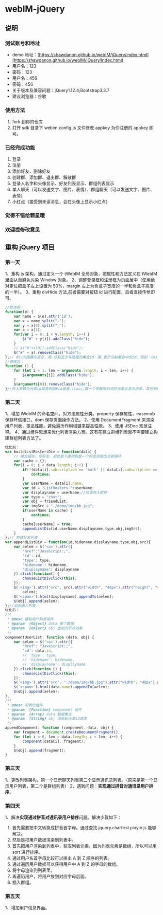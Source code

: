 # webIM-jQuery

## 说明

### 测试账号和地址

- demo 地址：[https://shawdanon.github.io/webIM/jQuery/index.html](https://shawdanon.github.io/webIM/jQuery/index.html)
- 用户名：123
- 密码：123
- 用户名：456
- 密码：456
- 关于版本及兼容问题：jQuery1.12.4;Bootstrap3.3.7
- 建议浏览器：谷歌

### 使用方法

1. fork 到你的仓库
2. 打开 sdk 目录下 webim.config.js 文件修改 appkey 为你注册的 appkey 即可。

### 已经完成功能

1. 登录
2. 注册
3. 添加好友、删除好友
4. 创建群、添加群、退出群、解散群
5. 登录人名字和头像显示、好友列表显示、群组列表显示
6. 单人聊天（可以发送文字、图片、表情）、群组聊天（可以发送文字、图片、表情）
7. 小红点（接受到未读消息，会在头像上显示小红点）

### 觉得不错给颗星哦

### 欢迎提修改意见

## 重构 jQuery 项目

### 第一天

1、重构 js 架构，通过定义一个 tWebIM 全局对象，把属性和方法定义在 tWebIM 里面从而避免污染 Window 对象。
2、调整登录框和注册框为页面居中（使用绝对定位把盒子左上设置为 50%，margin 左上为负盒子宽度的一半和负盒子高度的一半）。
3、重构 divHide 方法,前者需要对按钮 id 进行配置，后者直接传参即可。

```js
//修改前：
function(e) {
    var name = $(e).attr('id');
    var x = name.split("-");
    var y = x[0].split("_");
    var a = x[1];
    for(var i = 0; i < y.length; i++) {
        $("#" + y[i]).addClass("hide");
    }
    // $("#"+x[0]).addClass("hide");
    $("#" + a).removeClass("hide");
};// div的隐藏与显示，用-分割显示与隐藏的集合id，用_表示分割集合中的id，例如：id1_id2_id3-id4表示隐藏id1、id2、id3显示id4
//修改后：
function () {
    for (let i = 1, len = arguments.length; i < len; i++) {
        $(arguments[i]).addClass("hide");
    }
    $(arguments[0]).removeClass("hide");
}//传入参数为元素id或类例如#id或者.class,第一个参数所对应的元素会显示出来，其他参数所对应的元素会被影藏
```

### 第二天

1、增加 tWebIM 的命名空间，对方法属性分类。property 保存属性，easemob 保存环信接口，dom 保存页面操作方法。
2、使用 DocumentFragment 来渲染用户列表，提高性能。避免遍历作用域链来提高性能。
3、使用 JSDoc 规范注释。
4、通过组件思想来优化列表渲染方案。这有在建立群组列表就不需要建立构建群组列表方法了。

```js
优化前：
var buildListRostersDiv = function(data) {
    // 建立缓存，存好友，用处是下面判断是一个好友则跳出当前循环
    var cache = {};
    for(i = 0; i < data.length; i++) {
        if(!(data[i].subscription == 'both' || data[i].subscription == 'from')) {
            continue;
        }
        var userName = data[i].name;
        var id = "ListRosters-"+userName;
        var displayname = userName;//应该传入昵称
        var type = "chat";
        var obj = friendList;
        var imgSrc = "./demo/img/bb.jpg";
        if(userName in cache) {
            continue;
        }
        cache[userName] = true;
        appendListDiv(id,userName,displayname,type,obj,imgSrc);
    }
};// 构建好友列表
var appendListDiv = function(id,hidename,displayname,type,obj,src){
    var aelem = $('<a>').attr({
        "href":"JavaScript:;",
        'id': id,
        'type': type,
        'hidename': hidename,
        'displayname': displayname
    }).click(function() {
        chooseListDivClick(this);
    });
    $('<img>').attr("src", src).attr("width", "40px").attr("height", "40px").appendTo(
        aelem);
    $('<span>').html(displayname).appendTo(aelem);
    $(obj).append(aelem);
};//动态插入列表
优化后：
/**
 * @desc 模拟用户列表组件
 * @param  {Object} data 单个数据
 * @param  {Object} obj 虚拟的节点对象
 */
componentUserList: function (data, obj) {
    var aelem = $('<a>').attr({
        "href": "JavaScript:;",
        'id': data.id,
        // 'type': type,
        // 'hidename': hidename,
        // 'displayname': displayname
    }).click(function () {
        chooseListDivClick(this);
    });
    $('<img>').attr("src", "./demo/img/bb.jpg").attr("width", "40px").attr("height", "40px").appendTo(aelem);
    $('<span>').html(data.name).appendTo(aelem);
    $(obj).append(aelem);
},
/**
 * @desc 实例化组件
 * @param  {Function} component 组件
 * @param  {Array} data 数据集合
 * @param  {String} obj 渲染到元素id或类
 */
appendComponent: function (component, data, obj) {
    var fragment = document.createDocumentFragment();
    for (let i = 0, len = data.length; i < len; i++) {
        component(data[i], fragment);
    }
    $(obj).append(fragment);
}
```

### 第三天

1、更改列表架构，第一个显示聊天列表第二个显示通讯录列表。（原来是第一个显示用户列表，第二个是群组列表）
2、遇到问题：**实现通过拼音对通讯录用户排序**。

### 第四天

1、解决**实现通过拼音对通讯录用户排序**问题。解决步骤如下：

1. 首先需要把中文转换成拼音首字母。通过查找 jquery.charfirst.pinyin.js 能够解决。
2. 然后是把用户数据渲染到列表中。
3. 首先把用户渲染到列表中，获取列表元素，因为列表元素是数组，所以可以用 sort 进行排序。
4. 通过用户名首字母比较可以排出 A 到 Z 顺序的列表。
5. 通过遍历用户数据可以获得用户中 A 到 Z 的字母的数组。
6. 将字母渲染到列表里。
7. 再遍历用户，将用户放到对应字母后面。
8. 插入群组。

### 第五天

1、增加用户信息界面。
